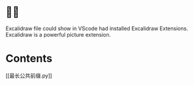 # 🐣🐣
Excalidraw file could show in VScode had installed Excalidraw Extensions. Excalidraw is a powerful picture extension.

# Contents
[[最长公共前缀.py]]